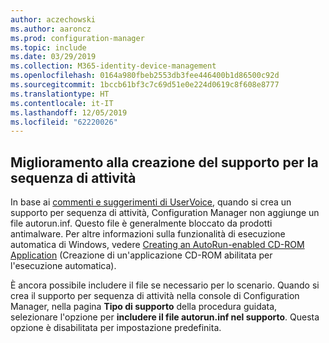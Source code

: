 ```yaml
---
author: aczechowski
ms.author: aaroncz
ms.prod: configuration-manager
ms.topic: include
ms.date: 03/29/2019
ms.collection: M365-identity-device-management
ms.openlocfilehash: 0164a980fbeb2553db3fee446400b1d86500c92d
ms.sourcegitcommit: 1bccb61bf3c7c69d51e0e224d0619c8f608e8777
ms.translationtype: HT
ms.contentlocale: it-IT
ms.lasthandoff: 12/05/2019
ms.locfileid: "62220026"
---
```

## <a name="bkmk_tsmedia"></a> Miglioramento alla creazione del supporto per la sequenza di attività

<!-- 4090666 -->

In base ai [commenti e suggerimenti di UserVoice](https://configurationmanager.uservoice.com/forums/300492-ideas/suggestions/20306074-add-ability-to-not-include-autorun-inf-when-buildi), quando si crea un supporto per sequenza di attività, Configuration Manager non aggiunge un file autorun.inf. Questo file è generalmente bloccato da prodotti antimalware. Per altre informazioni sulla funzionalità di esecuzione automatica di Windows, vedere [Creating an AutoRun-enabled CD-ROM Application](https://docs.microsoft.com/windows/desktop/shell/autoplay) (Creazione di un'applicazione CD-ROM abilitata per l'esecuzione automatica).

È ancora possibile includere il file se necessario per lo scenario. Quando si crea il supporto per sequenza di attività nella console di Configuration Manager, nella pagina **Tipo di supporto** della procedura guidata, selezionare l'opzione per **includere il file autorun.inf nel supporto**. Questa opzione è disabilitata per impostazione predefinita.
